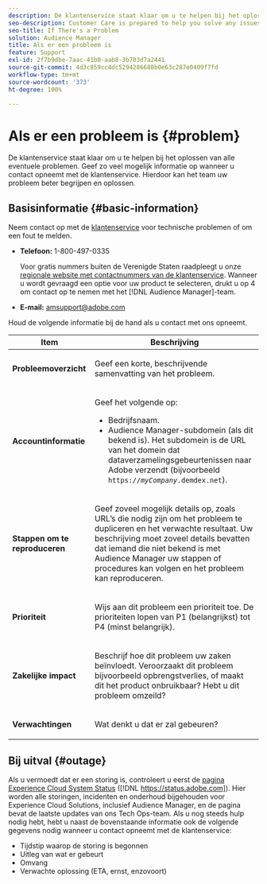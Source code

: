 ```yaml
---
description: De klantenservice staat klaar om u te helpen bij het oplossen van alle eventuele problemen. Geef zo veel mogelijk informatie op wanneer u contact opneemt met de klantenservice. Hierdoor kan het team uw probleem beter begrijpen en oplossen.
seo-description: Customer Care is prepared to help you solve any issues that might arise. Provide as much of this information as you can when contacting Customer Care. This will help the team understand and resolve your issue.
seo-title: If There's a Problem
solution: Audience Manager
title: Als er een probleem is
feature: Support
exl-id: 2f7b9dbe-7aac-41b0-aab8-3b703d7a2441
source-git-commit: 4d3c859cc4dc5294286680b0e63c287e0409f7fd
workflow-type: tm+mt
source-wordcount: '373'
ht-degree: 100%

---
```


# Als er een probleem is {#problem}

De klantenservice staat klaar om u te helpen bij het oplossen van alle eventuele problemen. Geef zo veel mogelijk informatie op wanneer u contact opneemt met de klantenservice. Hierdoor kan het team uw probleem beter begrijpen en oplossen.

## Basisinformatie {#basic-information}

<!-- 

r_problem.xml

 -->

Neem contact op met de [klantenservice](https://helpx.adobe.com/nl/marketing-cloud/contact-support.html) voor technische problemen of om een fout te melden.

* **Telefoon:** 1-800-497-0335

   Voor gratis nummers buiten de Verenigde Staten raadpleegt u onze [regionale website met contactnummers van de klantenservice](https://helpx.adobe.com/nl/contact/dma-external/DMACustomeCareRegionalPhoneNumbers.html). Wanneer u wordt gevraagd een optie voor uw product te selecteren, drukt u op 4 om contact op te nemen met het [!DNL Audience Manager]-team.

* **E-mail:** amsupport@adobe.com

Houd de volgende informatie bij de hand als u contact met ons opneemt.

<table id="table_28E76031E2804265B1A48AB2659F68F0"> 
 <thead> 
  <tr> 
   <th colname="col1" class="entry"> Item </th> 
   <th colname="col2" class="entry"> Beschrijving </th> 
  </tr>
 </thead>
 <tbody> 
  <tr> 
   <td colname="col1"> <p><b>Probleemoverzicht</b> </p> </td> 
   <td colname="col2"> <p>Geef een korte, beschrijvende samenvatting van het probleem. </p> </td> 
  </tr> 
  <tr> 
   <td colname="col1"> <p><b>Accountinformatie</b> </p> </td> 
   <td colname="col2"> <p>Geef het volgende op: </p> <p> 
     <ul id="ul_6ACF6EF2165C4041A891FF36D78BBA63"> 
      <li id="li_86573CAAE8454BE6BDF44F9A8281FF95">Bedrijfsnaam. </li> 
      <li id="li_8259BB738BA84A13982A8E84BCF56B2A"><span class="keyword">Audience Manager</span>-subdomein (als dit bekend is). Het subdomein is de URL van het domein dat dataverzamelingsgebeurtenissen naar <span class="keyword"> Adobe</span> verzendt (bijvoorbeeld <code>https://<i>myCompany</i>.demdex.net</code>). </li> 
     </ul> </p> </td> 
  </tr> 
  <tr> 
   <td colname="col1"> <p><b>Stappen om te reproduceren</b> </p> </td> 
   <td colname="col2"> <p>Geef zoveel mogelijk details op, zoals URL’s die nodig zijn om het probleem te dupliceren en het verwachte resultaat. Uw beschrijving moet zoveel details bevatten dat iemand die niet bekend is met <span class="keyword"> Audience Manager</span> uw stappen of procedures kan volgen en het probleem kan reproduceren. </p> </td> 
  </tr> 
  <tr> 
   <td colname="col1"> <p><b>Prioriteit</b> </p> </td> 
   <td colname="col2"> <p>Wijs aan dit probleem een prioriteit toe. De prioriteiten lopen van P1 (belangrijkst) tot P4 (minst belangrijk). </p> </td> 
  </tr> 
  <tr> 
   <td colname="col1"> <p><b>Zakelijke impact</b> </p> </td> 
   <td colname="col2"> <p>Beschrijf hoe dit probleem uw zaken beïnvloedt. Veroorzaakt dit probleem bijvoorbeeld opbrengstverlies, of maakt dit het product onbruikbaar? Hebt u dit probleem omzeild? </p> </td> 
  </tr> 
  <tr> 
   <td colname="col1"> <p><b>Verwachtingen</b> </p> </td> 
   <td colname="col2"> <p>Wat denkt u dat er zal gebeuren? </p> </td> 
  </tr> 
 </tbody> 
</table>

## Bij uitval {#outage}

Als u vermoedt dat er een storing is, controleert u eerst de [pagina Experience Cloud System Status](https://status.adobe.com/) ([!DNL https://status.adobe.com]). Hier worden alle storingen, incidenten en onderhoud bijgehouden voor Experience Cloud Solutions, inclusief Audience Manager, en de pagina bevat de laatste updates van ons Tech Ops-team. Als u nog steeds hulp nodig hebt, hebt u naast de bovenstaande informatie ook de volgende gegevens nodig wanneer u contact opneemt met de klantenservice:

* Tijdstip waarop de storing is begonnen
* Uitleg van wat er gebeurt
* Omvang
* Verwachte oplossing (ETA, ernst, enzovoort)
